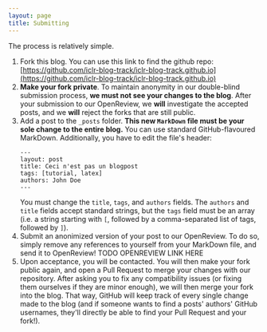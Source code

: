 ```yaml
---
layout: page
title: Submitting
---
```


The process is relatively simple.

1. Fork this blog. You can use this link to find the github repo: [https://github.com/iclr-blog-track/iclr-blog-track.github.io](https://github.com/iclr-blog-track/iclr-blog-track.github.io)
2. **Make your fork private**. To maintain anonymity in our double-blind submission process, **we must not see your changes to the blog**. After your submission to our OpenReview, we **will** investigate the accepted posts, and we **will** reject the forks that are still public.
3. Add a post to the `_posts` folder. **This new `MarkDown` file must be your sole change to the entire blog.** You can use standard GitHub-flavoured MarkDown. Additionally, you have to edit the file's header:
    ```
   ---
    layout: post
    title: Ceci n'est pas un blogpost
    tags: [tutorial, latex]
    authors: John Doe
    ---
   ```
    You must change the `title`, `tags`, and `authors` fields. The `authors` and `title` fields accept standard strings, but the `tags` field must be an array (i.e. a string starting with `[`, followed by a comma-separated list of tags, followed by `]`).
4. Submit an anonimized version of your post to our OpenReview. To do so, simply remove any references to yourself from your MarkDown file, and send it to OpenReview! TODO OPENREVIEW LINK HERE
5. Upon acceptance, you will be contacted. You will then make your fork public again, and open a Pull Request to merge your changes with our repository. After asking you to fix any compatibility issues (or fixing them ourselves if they are minor enough), we will then merge your fork into the blog. That way, GitHub will keep track of every single change made to the blog (and if someone wants to find a posts' authors' GitHub usernames, they'll directly be able to find your Pull Request and your fork!).

